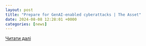 ```yaml
---
layout: post
title: "Prepare for GenAI-enabled cyberattacks | The Asset"
date: 2024-08-08 12:28:01 +0000
categories: [news]
---
```


[Читати далі](https://www.theasset.com/article/52136/prepare-for-genai-enabled-cyberattacks)

